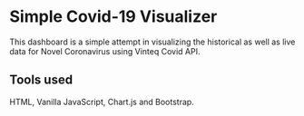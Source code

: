 # Simple Covid-19 Visualizer

This dashboard is a simple attempt in visualizing the historical as well as live data for Novel Coronavirus using Vinteq Covid API.

## Tools used

HTML, Vanilla JavaScript, Chart.js and Bootstrap.

